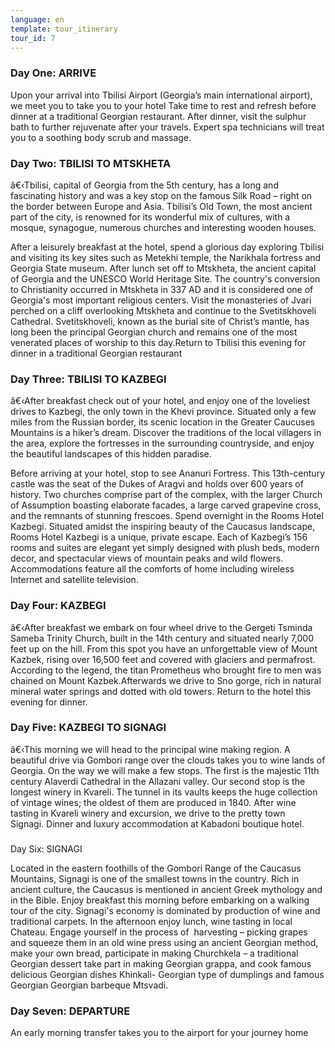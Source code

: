 ```yaml
---
language: en
template: tour_itinerary
tour_id: 7
---
```

### Day One: ARRIVE  


Upon your arrival into Tbilisi Airport (Georgia’s main international airport), we
meet you to take you to your hotel Take time to rest and refresh before dinner at
a traditional Georgian restaurant. After dinner, visit the sulphur bath to further
rejuvenate after your travels. Expert spa technicians will treat you to a soothing
body scrub and massage.

### Day Two: TBILISI TO MTSKHETA


â€‹Tbilisi, capital of Georgia from the 5th century, has a long and fascinating history
and was a key stop on the famous Silk Road – right on the border between Europe
and Asia. Tbilisi’s Old Town, the most ancient part of the city, is renowned for
its wonderful mix of cultures, with a mosque, synagogue, numerous churches and interesting
wooden houses.

After a leisurely breakfast at the hotel, spend a glorious day exploring Tbilisi
and visiting its key sites such as Metekhi temple, the Narikhala fortress and Georgia
State museum. After lunch set off to Mtskheta, the ancient capital of Georgia and
the UNESCO World Heritage Site. The country's conversion to Christianity occurred
in Mtskheta in 337 AD and it is considered one of Georgia's most important religious
centers. Visit the monasteries of Jvari perched on a cliff overlooking Mtskheta
and continue to the Svetitskhoveli Cathedral. Svetitskhoveli, known as the burial
site of Christ’s mantle, has long been the principal Georgian church and remains
one of the most venerated places of worship to this day.Return to Tbilisi this evening
for dinner in a traditional Georgian restaurant

### Day Three: TBILISI TO KAZBEGI


â€‹After breakfast check out of your hotel, and enjoy one of the loveliest drives
to Kazbegi, the only town in the Khevi province. Situated only a few miles from
the Russian border, its scenic location in the Greater Caucuses Mountains is a hiker’s
dream. Discover the traditions of the local villagers in the area, explore the fortresses
in the surrounding countryside, and enjoy the beautiful landscapes of this hidden
paradise.

Before arriving at your hotel, stop to see Ananuri Fortress. This 13th\-century castle
was the seat of the Dukes of Aragvi and holds over 600 years of history. Two churches
comprise part of the complex, with the larger Church of Assumption boasting elaborate
facades, a large carved grapevine cross, and the remnants of stunning frescoes.
Spend overnight in the Rooms Hotel Kazbegi. Situated amidst the inspiring beauty
of the Caucasus landscape, Rooms Hotel Kazbegi is a unique, private escape. Each
of Kazbegi’s 156 rooms and suites are elegant yet simply designed with plush beds,
modern decor, and spectacular views of mountain peaks and wild flowers. Accommodations
feature all the comforts of home including wireless Internet and satellite television.

### Day Four: KAZBEGI


â€‹After breakfast we embark on four wheel drive to the Gergeti Tsminda Sameba Trinity
Church, built in the 14th century and situated nearly 7,000 feet up on the hill.
From this spot you have an unforgettable view of Mount Kazbek, rising over 16,500
feet and covered with glaciers and permafrost. According to the legend, the titan
Prometheus who brought fire to men was chained on Mount Kazbek.Afterwards we drive
to Sno gorge, rich in natural mineral water springs and dotted with old towers.
Return to the hotel this evening for dinner.

### Day Five: KAZBEGI TO SIGNAGI


â€‹This morning we will head to the principal wine making region. A beautiful drive
via Gombori range over the clouds takes you to wine lands of Georgia. On the way
we will make a few stops. The first is the majestic 11th century Alaverdi Cathedral
in the Allazani valley. Our second stop is the longest winery in Kvareli. The tunnel
in its vaults keeps the huge collection of vintage wines; the oldest of them are
produced in 1840. After wine tasting in Kvareli winery and excursion, we drive to
the pretty town Signagi. Dinner and luxury accommodation at Kabadoni boutique hotel.

###   
Day Six: SIGNAGI


Located in the eastern foothills of the Gombori Range of the Caucasus Mountains,
Signagi is one of the smallest towns in the country. Rich in ancient culture, the
Caucasus is mentioned in ancient Greek mythology and in the Bible. Enjoy breakfast
this morning before embarking on a walking tour of the city. Signagi's economy is
dominated by production of wine and traditional carpets.
In the afternoon enjoy lunch, wine tasting in local Chateau. Engage yourself in the
process of  harvesting – picking grapes and squeeze them in an old wine press using
an ancient Georgian method, make your own bread, participate in making Churchkela
– a traditional Georgian dessert take part in making Georgian grappa, and cook famous
delicious Georgian dishes Khinkali\- Georgian type of dumplings and famous Georgian
Georgian barbeque Mtsvadi.

### Day Seven: DEPARTURE


An early morning transfer takes you to the airport for your journey home
